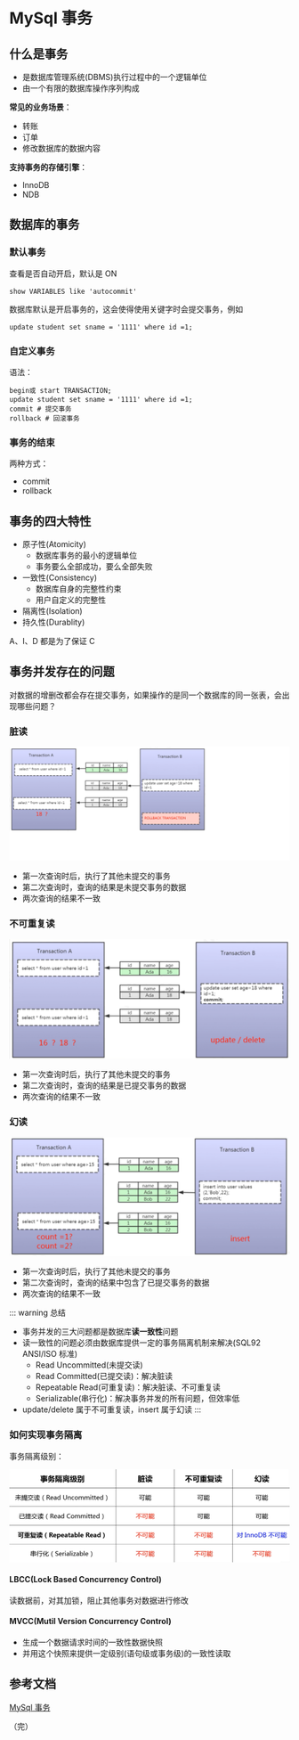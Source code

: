 # MySql 事务

## 什么是事务

+ 是数据库管理系统(DBMS)执行过程中的一个逻辑单位
+ 由一个有限的数据库操作序列构成

**常见的业务场景**：
+ 转账
+ 订单
+ 修改数据库的数据内容

**支持事务的存储引擎**：
+ InnoDB
+ NDB

## 数据库的事务

### 默认事务

查看是否自动开启，默认是 ON
```shell
show VARIABLES like 'autocommit'
```
数据库默认是开启事务的，这会使得使用关键字时会提交事务，例如
```shell
update student set sname = '1111' where id =1;
```

### 自定义事务

语法：
```shell
begin或 start TRANSACTION;
update student set sname = '1111' where id =1;
commit # 提交事务
rollback # 回滚事务
```
### 事务的结束
两种方式：
+ commit
+ rollback

## 事务的四大特性

+ 原子性(Atomicity)
  + 数据库事务的最小的逻辑单位
  + 事务要么全部成功，要么全部失败
+ 一致性(Consistency)
  + 数据库自身的完整性约束
  + 用户自定义的完整性
+ 隔离性(Isolation)
+ 持久性(Durablity)

A、I、D 都是为了保证 C

## 事务并发存在的问题

对数据的增删改都会存在提交事务，如果操作的是同一个数据库的同一张表，会出现哪些问题？

### 脏读

![transation](./images/transation1.png)

+ 第一次查询时后，执行了其他未提交的事务
+ 第二次查询时，查询的结果是未提交事务的数据
+ 两次查询的结果不一致

### 不可重复读

![transation](./images/transation2.png)

+ 第一次查询时后，执行了其他未提交的事务
+ 第二次查询时，查询的结果是已提交事务的数据
+ 两次查询的结果不一致

### 幻读

![transation](./images/transation3.png)

+ 第一次查询时后，执行了其他未提交的事务
+ 第二次查询时，查询的结果中包含了已提交事务的数据
+ 两次查询的结果不一致

::: warning 总结
+ 事务并发的三大问题都是数据库**读一致性**问题
+ 读一致性的问题必须由数据库提供一定的事务隔离机制来解决(SQL92 ANSI/ISO 标准)
  + Read Uncommitted(未提交读)
  + Read Committed(已提交读)：解决脏读
  + Repeatable Read(可重复读)：解决脏读、不可重复读
  + Serializable(串行化)：解决事务并发的所有问题，但效率低
+ update/delete 属于不可重复读，insert 属于幻读
:::

### 如何实现事务隔离

事务隔离级别：

![lock](./images/lock4.png)

#### LBCC(Lock Based Concurrency Control)

读数据前，对其加锁，阻止其他事务对数据进行修改

#### MVCC(Mutil Version Concurrency Control)

+ 生成一个数据请求时间的一致性数据快照
+ 并用这个快照来提供一定级别(语句级或事务级)的一致性读取

## 参考文档

[MySql 事务](https://www.bilibili.com/video/BV1x54y1979n?spm_id_from=333.337.search-card.all.click)

（完）